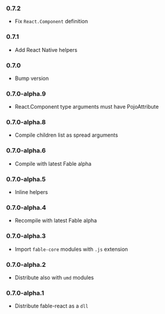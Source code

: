 ### 0.7.2

* Fix `React.Component` definition

### 0.7.1

* Add React Native helpers

### 0.7.0

* Bump version

### 0.7.0-alpha.9

* React.Component type arguments must have PojoAttribute

### 0.7.0-alpha.8

* Compile children list as spread arguments

### 0.7.0-alpha.6

* Compile with latest Fable alpha

### 0.7.0-alpha.5

* Inline helpers

### 0.7.0-alpha.4

* Recompile with latest Fable alpha

### 0.7.0-alpha.3

* Import `fable-core` modules with `.js` extension

### 0.7.0-alpha.2

* Distribute also with `umd` modules

### 0.7.0-alpha.1

* Distribute fable-react as a `dll`
